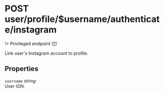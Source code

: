 # <span class="badge badge-light">POST</span> <span class="badge badge-light">user/profile/$username/authenticate/instagram</span>

!> Privileged endpoint ([?](privileged.md))

Link user's Instagram account to profile.

## Properties

`username` *string*  
User IGN.

